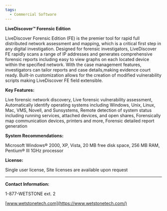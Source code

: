 ```yaml
---
tags:
  - Commercial Software
---
```

**LiveDiscover™ Forensic Edition**

LiveDiscover Forensic Edition (FE) is the premier tool for rapid full
distributed network assessment and mapping, which is a critical first
step in any digital investigation. Designed for forensic investigators,
LiveDiscover FE rapidly scans a range of IP addresses and generates
comprehensive forensic reports including easy to view graphs on each
located device within the specified network. With the case management
features, investigators can tailor reports and case details,making
evidence court ready. Built-in customization allows for the creation of
modified vulnerability scripts making LiveDiscover FE field extensible.

**Key Features:**

Live forensic network discovery, Live forensic vulnerability assessment,
Automatically identify operating systems including Windows, Unix, Linux,
Mac, VMS, Novell, and Sunsystems, Remote detection of system status
including running services, attached devices, and open shares,
Forensically map communication devices, printers and more, Forensic
detailed report generation

**System Recommendations:**

Microsoft Windows® 2000, XP, Vista, 20 MB free disk space, 256 MB RAM,
Pentium® III 1GHz processor

**License:**

Single user license, Site licenses are available upon request

------------------------------------------------------------------------

**Contact Information:**

1-877-WETSTONE ext. 2

[www.wetstonetech.com](https://www.wetstonetech.com/)
